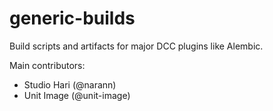 # generic-builds

Build scripts and artifacts for major DCC plugins like Alembic.

Main contributors:

* Studio Hari (@narann)
* Unit Image (@unit-image)
